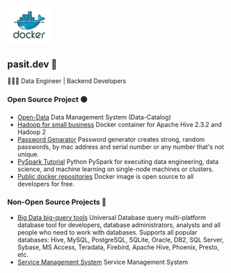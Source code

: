 [<img src="https://raw.githubusercontent.com/docker-library/docs/c350af05d3fac7b5c3f6327ac82fe4d990d8729c/docker/logo.png" width="100">](https://hub.docker.com/u/ezynook)
## pasit.dev 👋
👨🏼‍💻 Data Engineer | Backend Developers
### Open Source Project 🟢
* [Open-Data](https://github.com/ezynook/open-data) Data Management System (Data-Catalog)
* [Hadoop for small business](https://github.com/ezynook/docker-bigdata) Docker container for Apache Hive 2.3.2 and Hadoop 2
* [Password Genarator](https://github.com/ezynook/password-center-php) Password generator creates strong, random passwords, by mac address and serial number or any number that's not unique.
* [PySpark Tutorial](https://github.com/ezynook/pyspark) Python PySpark for executing data engineering, data science, and machine learning on single-node machines or clusters.
* [Public docker repositories](https://github.com/users/ezynook/packages/container/package/ezynook.github.io%2Fapp) Docker image is open source to all developers for free.
### Non-Open Source Projects 🔵
* [Big Data big-query tools](https://github.com/ezynook/bigdata-query-flask) Universal Database query multi-platform database tool for developers, database administrators, analysts and all people who need to work with databases. Supports all popular databases: Hive, MySQL, PostgreSQL, SQLite, Oracle, DB2, SQL Server, Sybase, MS Access, Teradata, Firebird, Apache Hive, Phoenix, Presto, etc.
* [Service Management System](https://github.com/ezynook/service) Service Management System
